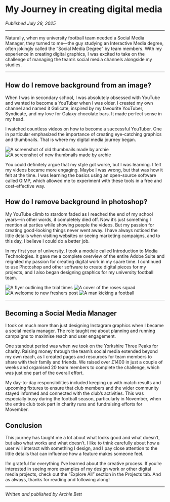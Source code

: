 # My Journey in creating digital media

_Published July 28, 2025_

---

Naturally, when my university football team needed a Social Media Manager, they turned to me—the guy studying an Interactive Media degree, often jokingly called the “Social Media Degree” by team members. With my experience in creating digital graphics, I was excited to take on the challenge of managing the team’s social media channels alongside my studies.

---

## How do I remove background from an image?

When I was in secondary school, I was absolutely obsessed with YouTube and wanted to become a YouTuber when I was older. I created my own channel and named it Galicate, inspired by my favourite YouTuber, Syndicate, and my love for Galaxy chocolate bars. It made perfect sense in my head.

I watched countless videos on how to become a successful YouTuber. One in particular emphasized the importance of creating eye-catching graphics and thumbnails. That is where my digital media journey began.

<div class="flex justify-center gap-5 shadow-2xl">
    <img src="/images/post-three-images/old_thumbnails.png" alt="A screenshot of old thumbnails made by archie"/>
    <img src="/images/post-three-images/new_thumbnails.png" alt="A screenshot of new thumbnails made by archie"/>
</div>

You could definitely argue that my style got worse, but I was learning. I felt my videos became more engaging. Maybe I was wrong, but that was how it felt at the time. I was learning the basics using an open-source software called GIMP, which allowed me to experiment with these tools in a free and cost-effective way.

## How do I remove background in photoshop?

My YouTube climb to stardom faded as I reached the end of my school years—in other words, it completely died off. Now it’s just something I mention at parties while showing people the videos. But my passion for creating good-looking things never went away. I have always noticed the little details when visiting websites or seeing marketing campaigns, and to this day, I believe I could do a better job.

In my first year of university, I took a module called Introduction to Media Technologies. It gave me a complete overview of the entire Adobe Suite and reignited my passion for creating digital work in my spare time. I continued to use Photoshop and other software to create digital pieces for my projects, and I also began designing graphics for my university football team.

<div class="flex gap-10">
    <div class="flex flex-col ">
        <img src="/images/post-three-images/FaxFlyers.png" alt="A flyer outlining the trial times" class="w-100 h-100"/>
        <img src="/images/post-three-images/roses_squad.png" alt="A cover of the roses squad" class="w-100 h-100"/>
    </div>
    <div class="flex flex-col"> 
        <img src="/images/post-three-images/Welcome_Freshers.png" alt="A welcome to new freshers post" class="w-100 h-100"/>
        <img src="/images/post-three-images/results_cover.png" alt="A man kicking a football" class="w-100 h-100 "/>
    </div>
</div>

---

## Becoming a Social Media Manager

I took on much more than just designing Instagram graphics when I became a social media manager. The role taught me about planning and running campaigns to maximise reach and user engagement.

One standout period was when we took on the Yorkshire Three Peaks for charity. Raising money through the team’s social media extended beyond my own reach, as I created pages and resources for team members to share with their family and friends. We raised over £1400 in just a couple of weeks and organised 20 team members to complete the challenge, which was just one part of the overall effort.

My day-to-day responsibilities included keeping up with match results and upcoming fixtures to ensure that club members and the wider community stayed informed and connected with the club’s activities. This was especially busy during the football season, particularly in November, when the entire club took part in charity runs and fundraising efforts for Movember.

## Conclusion

This journey has taught me a lot about what looks good and what doesn’t, but also what works and what doesn’t. I like to think carefully about how a user will interact with something I design, and I pay close attention to the little details that can influence how a feature makes someone feel.

I’m grateful for everything I’ve learned about the creative process. If you’re interested in seeing more examples of my design work or other digital media projects, check out the “Explore All” section in the Projects tab. And as always, thanks for reading and following along!

---

*Written and published by Archie Bett*
